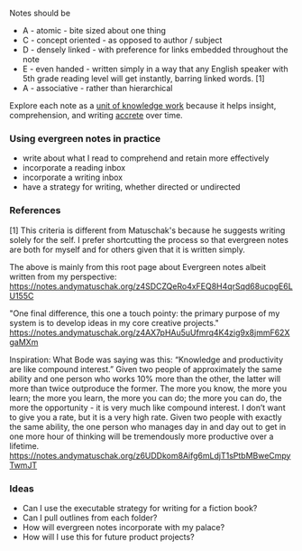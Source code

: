 Notes should be
- A - atomic - bite sized about one thing
- C - concept oriented - as opposed to author / subject
- D - densely linked - with preference for links embedded throughout the note 
- E - even handed - written simply in a way that any English speaker with 5th grade reading level will get instantly, barring linked words. [1]
- A - associative - rather than hierarchical 

Explore each note as a [unit of knowledge work](https://notes.andymatuschak.org/z3SjnvsB5aR2ddsycyXofbYR7fCxo7RmKW2be) because it helps insight, comprehension, and writing [accrete](https://notes.andymatuschak.org/z6UDDkom8Aifg6mLdjT1sPtbMBweCmpyTwmJT) over time. 

### Using evergreen notes in practice
- write about what I read to comprehend and retain more effectively 
- incorporate a reading inbox
- incorporate a writing inbox
- have a strategy for writing, whether directed or undirected 

### References
[1] This criteria is different from Matuschak's because he suggests writing solely for the self. I prefer shortcutting the process so that evergreen notes are both for myself and for others given that it is written simply. 

The above is mainly from this root page about Evergreen notes albeit written from my perspective: https://notes.andymatuschak.org/z4SDCZQeRo4xFEQ8H4qrSqd68ucpgE6LU155C

"One final difference, this one a touch pointy: the primary purpose of my system is to develop ideas in my core creative projects."
https://notes.andymatuschak.org/z4AX7pHAu5uUfmrq4K4zig9x8jmmF62XgaMXm

Inspiration:
What Bode was saying was this: “Knowledge and productivity are like compound interest.” Given two people of approximately the same ability and one person who works 10% more than the other, the latter will more than twice outproduce the former. The more you know, the more you learn; the more you learn, the more you can do; the more you can do, the more the opportunity - it is very much like compound interest. I don’t want to give you a rate, but it is a very high rate. Given two people with exactly the same ability, the one person who manages day in and day out to get in one more hour of thinking will be tremendously more productive over a lifetime.
https://notes.andymatuschak.org/z6UDDkom8Aifg6mLdjT1sPtbMBweCmpyTwmJT


### Ideas
- Can I use the executable strategy for writing for a fiction book?
- Can I pull outlines from each folder?
- How will evergreen notes incorporate with my palace?
- How will I use this for future product projects? 